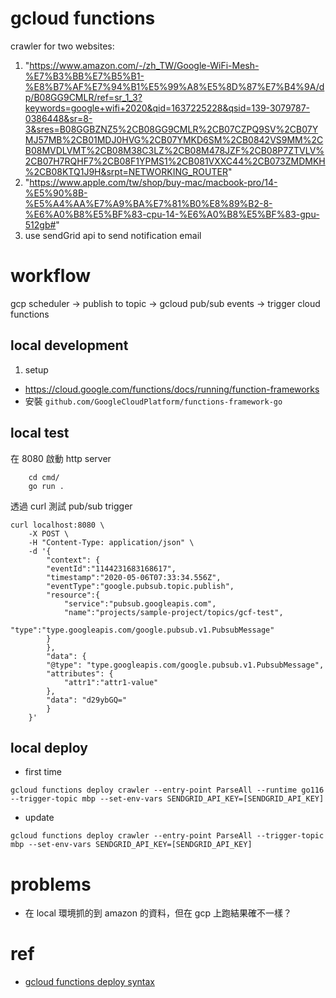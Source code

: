 # gcloud functions
crawler for two websites:
1. "https://www.amazon.com/-/zh_TW/Google-WiFi-Mesh-%E7%B3%BB%E7%B5%B1-%E8%B7%AF%E7%94%B1%E5%99%A8%E5%8D%87%E7%B4%9A/dp/B08GG9CMLR/ref=sr_1_3?keywords=google+wifi+2020&qid=1637225228&qsid=139-3079787-0386448&sr=8-3&sres=B08GGBZNZ5%2CB08GG9CMLR%2CB07CZPQ9SV%2CB07YMJ57MB%2CB01MDJ0HVG%2CB07YMKD6SM%2CB0842VS9MM%2CB08MVDLVMT%2CB08M38C3LZ%2CB08M478JZF%2CB08P7ZTVLV%2CB07H7RQHF7%2CB08F1YPMS1%2CB081VXXC44%2CB073ZMDMKH%2CB08KTQ1J9H&srpt=NETWORKING_ROUTER"
2. "https://www.apple.com/tw/shop/buy-mac/macbook-pro/14-%E5%90%8B-%E5%A4%AA%E7%A9%BA%E7%81%B0%E8%89%B2-8-%E6%A0%B8%E5%BF%83-cpu-14-%E6%A0%B8%E5%BF%83-gpu-512gb#"
3. use sendGrid api to send notification email

# workflow

gcp scheduler -> publish to topic -> gcloud pub/sub events -> trigger cloud functions

## local development

1. setup
* https://cloud.google.com/functions/docs/running/function-frameworks
* 安裝 `github.com/GoogleCloudPlatform/functions-framework-go`


## local test

在 8080 啟動 http server
```
    cd cmd/
    go run .
```

透過 curl 測試 pub/sub trigger
```
curl localhost:8080 \
    -X POST \
    -H "Content-Type: application/json" \
    -d '{
        "context": {
        "eventId":"1144231683168617",
        "timestamp":"2020-05-06T07:33:34.556Z",
        "eventType":"google.pubsub.topic.publish",
        "resource":{
            "service":"pubsub.googleapis.com",
            "name":"projects/sample-project/topics/gcf-test",
            "type":"type.googleapis.com/google.pubsub.v1.PubsubMessage"
        }
        },
        "data": {
        "@type": "type.googleapis.com/google.pubsub.v1.PubsubMessage",
        "attributes": {
            "attr1":"attr1-value"
        },
        "data": "d29ybGQ="
        }
    }'
```

## local deploy

* first time
```
gcloud functions deploy crawler --entry-point ParseAll --runtime go116 --trigger-topic mbp --set-env-vars SENDGRID_API_KEY=[SENDGRID_API_KEY]
```

* update
```
gcloud functions deploy crawler --entry-point ParseAll --trigger-topic mbp --set-env-vars SENDGRID_API_KEY=[SENDGRID_API_KEY]
```

# problems

* 在 local 環境抓的到 amazon 的資料，但在 gcp 上跑結果確不一樣？

# ref
* [gcloud functions deploy syntax](https://cloud.google.com/sdk/gcloud/reference/functions/deploy#--trigger-topic)